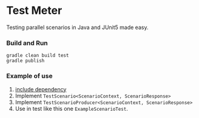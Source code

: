 # Test Meter
Testing parallel scenarios in Java and JUnit5 made easy. 

### Build and Run
```
gradle clean build test
gradle publish
```

### Example of use
1. [include dependency](https://search.maven.org/artifact/one.microproject.testmeter/test-meter) 
2. Implement ``TestScenario<ScenarioContext, ScenarioResponse>``
3. Implement ``TestScenarioProducer<ScenarioContext, ScenarioResponse>``
4. Use in test like this one ``ExampleScenarioTest``.
